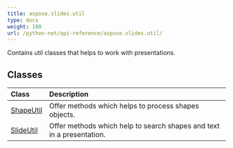 ```yaml
---
title: aspose.slides.util
type: docs
weight: 180
url: /python-net/api-reference/aspose.slides.util/
---
```



Contains util classes that helps to work with presentations.

## **Classes**
|**Class**|**Description**|
| :- | :- |
|[ShapeUtil](/slides/python-net/api-reference/aspose.slides.util/shapeutil/)|Offer methods which helps to process shapes objects.|
|[SlideUtil](/slides/python-net/api-reference/aspose.slides.util/slideutil/)|Offer methods which help to search shapes and text in a presentation.|
